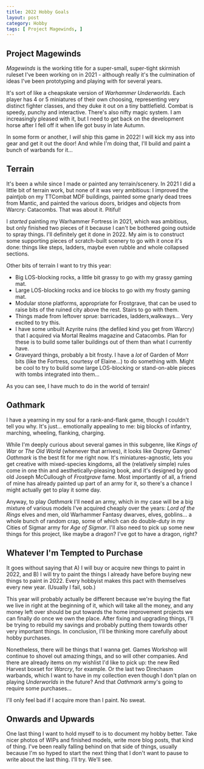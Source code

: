 ```yaml
---
title: 2022 Hobby Goals
layout: post
category: Hobby
tags: [ Project Magewinds, ]
---
```


## Project Magewinds

*Magewinds* is the working title for a super-small, super-tight skirmish ruleset I've been working on in 2021 - although really it's the culmination of ideas I've been prototyping and playing with for several years.

It's sort of like a cheapskate version of *Warhammer Underworlds*. Each player has 4 or 5 miniatures of their own choosing, representing very distinct fighter classes, and they duke it out on a tiny battlefield. Combat is speedy, punchy and interactive. There's also nifty magic system. I am increasingly pleased with it, but I need to get back on the development horse after I fell off it when life got busy in late Autumn.

In some form or another, I *will* ship this game in 2022! I will kick my ass into gear and get it out the door! And while I'm doing that, I'll build and paint a bunch of warbands for it...

## Terrain

It's been a while since I made or painted any terrain/scenery. In 2021 I did a little bit of terrain work, but none of it was very ambitious: I improved the paintjob on my TTCombat MDF buildings, painted some gnarly dead trees from Mantic, and painted the various doors, bridges and objects from Warcry: Catacombs. That was about it. Pitiful!

I *started* painting my Warhammer Fortress in 2021, which was ambitious, but only finished two pieces of it because I can't be bothered going outside to spray things. I'll definitely get it done in 2022. My aim is to construct some supporting pieces of scratch-built scenery to go with it once it's done: things like steps, ladders, maybe even rubble and whole collapsed sections.

Other bits of terrain I want to try this year:

- Big LOS-blocking rocks, a little bit grassy to go with my grassy gaming mat.
- Large LOS-blocking rocks and ice blocks to go with my frosty gaming mat.
- Modular stone platforms, appropriate for Frostgrave, that can be used to raise bits of the ruined city above the rest. Stairs to go with them.
- Things made from leftover sprue: barricades, ladders,walkways... Very excited to try this.
- I have some unbuilt Azyrite ruins (the defiled kind you get from Warcry) that I acquired via Mortal Realms magazine and Catacombs. Plan for these is to build some taller buildings out of them than what I currently have.
- Graveyard things, probably a bit frosty. I have a *lot* of Garden of Morr bits (like the Fortress, courtesy of Elaine...) to do something with. Might be cool to try to build some large LOS-blocking or stand-on-able pieces with tombs integrated into them...

As you can see, I have much to do in the world of terrain!

## Oathmark

I have a yearning in my soul for a rank-and-flank game, though I couldn't tell you why. It's just... emotionally appealing to me: big blocks of infantry, marching, wheeling, flanking, charging. 

While I'm deeply curious about several games in this subgenre, like *Kings of War* or *The Old World* (whenever that arrives), it looks like Osprey Games' *Oathmark* is the best fit for me right now. It's miniatures-agnostic, lets you get creative with mixed-species kingdoms, all the (relatively simple) rules come in one thin and aesthetically-pleasing book, and it's designed by good old Joseph McCullough of *Frostgrave* fame. Most importantly of all, a friend of mine has already painted up part of an army for it, so there's a chance I might actually get to play it some day.

Anyway, to play *Oathmark* I'll need an army, which in my case will be a big mixture of various models I've acquired cheaply over the years: *Lord of the Rings* elves and men, old Warhammer Fantasy dwarves, elves, goblins... a whole bunch of random crap, some of which can do double-duty in my Cities of Sigmar army for *Age of Sigmar*. I'll also need to pick up some new things for this project, like maybe a dragon? I've got to have a dragon, right?    

## Whatever I'm Tempted to Purchase

It goes without saying that A) I will buy or acquire new things to paint in 2022, and B) I will try to paint the things I already have before buying new things to paint in 2022. Every hobbyist makes this pact with themselves every new year. (Usually I fail, sob.)

This year will probably actually be different because we're buying the flat we live in right at the beginning of it, which will take all the money, and any money left over should be put towards the home improvement projects we can finally do once we own the place. After fixing and upgrading things, I'll be trying to rebuild my savings and probably putting them towards other very important things. In conclusion, I'll be thinking more carefully about hobby purchases.

Nonetheless, there will be things that I wanna get. Games Workshop will continue to shovel out amazing things, and so will other companies. And there are already items on my wishlist I'd like to pick up: the new Red Harvest boxset for *Warcry*, for example. Or the last two Direchasm warbands, which I want to have in my collection even though I don't plan on playing *Underworlds* in the future? And that *Oathmark* army's going to require some purchases... 

I'll only feel bad if I acquire more than I paint. No sweat.

## Onwards and Upwards

One last thing I want to hold myself to is to document my hobby better. Take nicer photos of WIPs and finished models, write more blog posts, that kind of thing. I've been really falling behind on that side of things, usually because I'm so hyped to start the next thing that I don't want to pause to write about the last thing. I'll try. We'll see.